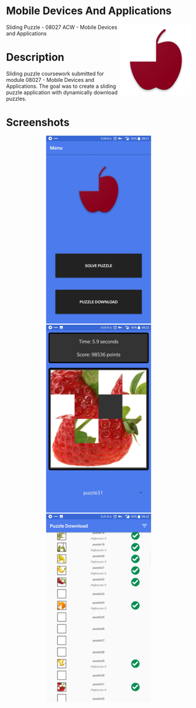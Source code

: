 # Mobile Devices And Applications
<img align="right" src="ACW/app/src/main/res/mipmap-xxxhdpi/ic_launcher.png">

Sliding Puzzle - 08027 ACW - Mobile Devices and Applications

# Description
Sliding puzzle coursework submitted for module 08027 - Mobile Devices and Applications. The goal was to create a sliding puzzle application with dynamically download puzzles.

# Screenshots
<p align="center">
  <img height=510 src=Screenshots/title_screen.jpg>
  <img height=510 src=Screenshots/game_screen.jpg>
  <img height=510 src=Screenshots/download_screen.jpg>
</p>
